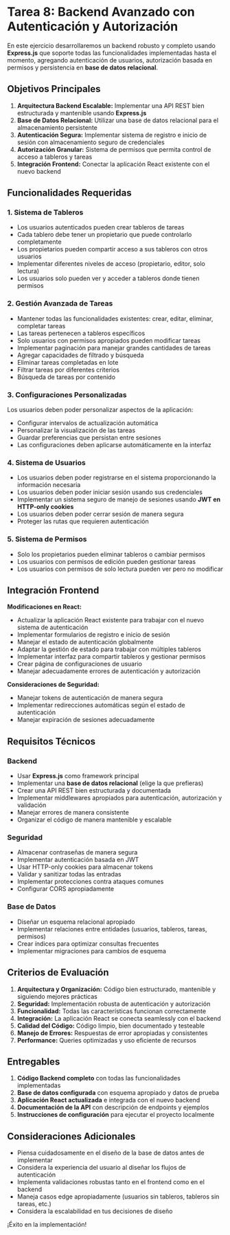 # Tarea 8: Backend Avanzado con Autenticación y Autorización

En este ejercicio desarrollaremos un backend robusto y completo usando **Express.js** que soporte todas las funcionalidades implementadas hasta el momento, agregando autenticación de usuarios, autorización basada en permisos y persistencia en **base de datos relacional**.

## Objetivos Principales

1. **Arquitectura Backend Escalable:** Implementar una API REST bien estructurada y mantenible usando **Express.js**
2. **Base de Datos Relacional:** Utilizar una base de datos relacional para el almacenamiento persistente
3. **Autenticación Segura:** Implementar sistema de registro e inicio de sesión con almacenamiento seguro de credenciales
4. **Autorización Granular:** Sistema de permisos que permita control de acceso a tableros y tareas
5. **Integración Frontend:** Conectar la aplicación React existente con el nuevo backend

## Funcionalidades Requeridas

### 1. Sistema de Tableros

- Los usuarios autenticados pueden crear tableros de tareas
- Cada tablero debe tener un propietario que puede controlarlo completamente
- Los propietarios pueden compartir acceso a sus tableros con otros usuarios
- Implementar diferentes niveles de acceso (propietario, editor, solo lectura)
- Los usuarios solo pueden ver y acceder a tableros donde tienen permisos

### 2. Gestión Avanzada de Tareas

- Mantener todas las funcionalidades existentes: crear, editar, eliminar, completar tareas
- Las tareas pertenecen a tableros específicos
- Solo usuarios con permisos apropiados pueden modificar tareas
- Implementar paginación para manejar grandes cantidades de tareas
- Agregar capacidades de filtrado y búsqueda
- Eliminar tareas completadas en lote
- Filtrar tareas por diferentes criterios
- Búsqueda de tareas por contenido

### 3. Configuraciones Personalizadas

Los usuarios deben poder personalizar aspectos de la aplicación:

- Configurar intervalos de actualización automática
- Personalizar la visualización de las tareas
- Guardar preferencias que persistan entre sesiones
- Las configuraciones deben aplicarse automáticamente en la interfaz

### 4. Sistema de Usuarios

- Los usuarios deben poder registrarse en el sistema proporcionando la información necesaria
- Los usuarios deben poder iniciar sesión usando sus credenciales
- Implementar un sistema seguro de manejo de sesiones usando **JWT en HTTP-only cookies**
- Los usuarios deben poder cerrar sesión de manera segura
- Proteger las rutas que requieren autenticación

### 5. Sistema de Permisos

- Solo los propietarios pueden eliminar tableros o cambiar permisos
- Los usuarios con permisos de edición pueden gestionar tareas
- Los usuarios con permisos de solo lectura pueden ver pero no modificar

## Integración Frontend

**Modificaciones en React:**

- Actualizar la aplicación React existente para trabajar con el nuevo sistema de autenticación
- Implementar formularios de registro e inicio de sesión
- Manejar el estado de autenticación globalmente
- Adaptar la gestión de estado para trabajar con múltiples tableros
- Implementar interfaz para compartir tableros y gestionar permisos
- Crear página de configuraciones de usuario
- Manejar adecuadamente errores de autenticación y autorización

**Consideraciones de Seguridad:**

- Manejar tokens de autenticación de manera segura
- Implementar redirecciones automáticas según el estado de autenticación
- Manejar expiración de sesiones adecuadamente

## Requisitos Técnicos

### Backend

- Usar **Express.js** como framework principal
- Implementar una **base de datos relacional** (elige la que prefieras)
- Crear una API REST bien estructurada y documentada
- Implementar middlewares apropiados para autenticación, autorización y validación
- Manejar errores de manera consistente
- Organizar el código de manera mantenible y escalable

### Seguridad

- Almacenar contraseñas de manera segura
- Implementar autenticación basada en JWT
- Usar HTTP-only cookies para almacenar tokens
- Validar y sanitizar todas las entradas
- Implementar protecciones contra ataques comunes
- Configurar CORS apropiadamente

### Base de Datos

- Diseñar un esquema relacional apropiado
- Implementar relaciones entre entidades (usuarios, tableros, tareas, permisos)
- Crear índices para optimizar consultas frecuentes
- Implementar migraciones para cambios de esquema

## Criterios de Evaluación

1. **Arquitectura y Organización:** Código bien estructurado, mantenible y siguiendo mejores prácticas
2. **Seguridad:** Implementación robusta de autenticación y autorización
3. **Funcionalidad:** Todas las características funcionan correctamente
4. **Integración:** La aplicación React se conecta seamlessly con el backend
5. **Calidad del Código:** Código limpio, bien documentado y testeable
6. **Manejo de Errores:** Respuestas de error apropiadas y consistentes
7. **Performance:** Queries optimizadas y uso eficiente de recursos

## Entregables

1. **Código Backend completo** con todas las funcionalidades implementadas
2. **Base de datos configurada** con esquema apropiado y datos de prueba
3. **Aplicación React actualizada** e integrada con el nuevo backend
4. **Documentación de la API** con descripción de endpoints y ejemplos
5. **Instrucciones de configuración** para ejecutar el proyecto localmente

## Consideraciones Adicionales

- Piensa cuidadosamente en el diseño de la base de datos antes de implementar
- Considera la experiencia del usuario al diseñar los flujos de autenticación
- Implementa validaciones robustas tanto en el frontend como en el backend
- Maneja casos edge apropiadamente (usuarios sin tableros, tableros sin tareas, etc.)
- Considera la escalabilidad en tus decisiones de diseño

¡Éxito en la implementación!
